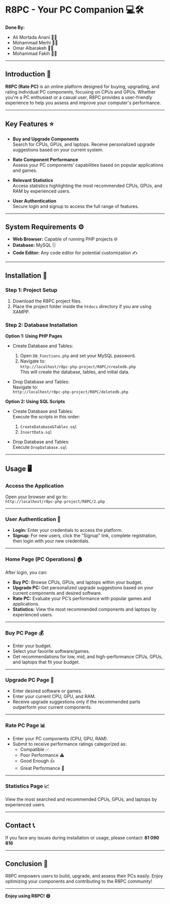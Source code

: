 # R8PC - Your PC Companion 💻🛠️

**Done By:**  
- Ali Mortada Anani 👨‍💻  
- Mohammad Merhi 👨‍💻  
- Omar Albarakeh 👨‍💻  
- Mohammad Fakih 👨‍💻

---

## Introduction 🚀

**R8PC (Rate PC)** is an online platform designed for buying, upgrading, and rating individual PC components, focusing on CPUs and GPUs. Whether you're a PC enthusiast or a casual user, R8PC provides a user-friendly experience to help you assess and improve your computer's performance.

---

## Key Features ⭐

- **Buy and Upgrade Components**  
  Search for CPUs, GPUs, and laptops. Receive personalized upgrade suggestions based on your current system.

- **Rate Component Performance**  
  Assess your PC components’ capabilities based on popular applications and games.

- **Relevant Statistics**  
  Access statistics highlighting the most recommended CPUs, GPUs, and RAM by experienced users.

- **User Authentication**  
  Secure login and signup to access the full range of features.

---

## System Requirements ⚙️

- **Web Browser:** Capable of running PHP projects 🌐  
- **Database:** MySQL 🗄️  
- **Code Editor:** Any code editor for potential customization ✍️

---

## Installation 🧩

### Step 1: Project Setup

1. Download the R8PC project files.  
2. Place the project folder inside the `htdocs` directory if you are using XAMPP.

### Step 2: Database Installation

**Option 1: Using PHP Pages**

- Create Database and Tables:  
  1. Open `DB_Functions.php` and set your MySQL password.  
  2. Navigate to:  
     `http://localhost/r8pc-php-project/R8PC/createdb.php`  
  This will create the database, tables, and initial data.

- Drop Database and Tables:  
  Navigate to:  
  `http://localhost/r8pc-php-project/R8PC/deletedb.php`

**Option 2: Using SQL Scripts**

- Create Database and Tables:  
  Execute the scripts in this order:  
  1. `CreateDatabase&Tables.sql`  
  2. `InsertData.sql`

- Drop Database and Tables:  
  Execute `DropDatabase.sql`

---

## Usage 🖥️

### Access the Application

Open your browser and go to:  
`http://localhost/r8pc-php-project/R8PC/2.php`

---

### User Authentication 🔐

- **Login:** Enter your credentials to access the platform.  
- **Signup:** For new users, click the "Signup" link, complete registration, then login with your new credentials.

---

### Home Page (PC Operations) 🏠

After login, you can:

- **Buy PC:** Browse CPUs, GPUs, and laptops within your budget.  
- **Upgrade PC:** Get personalized upgrade suggestions based on your current components and desired software.  
- **Rate PC:** Evaluate your PC’s performance with popular games and applications.  
- **Statistics:** View the most recommended components and laptops by experienced users.

---

### Buy PC Page 💰

- Enter your budget.  
- Select your favorite software/games.  
- Get recommendations for low, mid, and high-performance CPUs, GPUs, and laptops that fit your budget.

---

### Upgrade PC Page 🔧

- Enter desired software or games.  
- Enter your current CPU, GPU, and RAM.  
- Receive upgrade suggestions only if the recommended parts outperform your current components.

---

### Rate PC Page 📊

- Enter your PC components (CPU, GPU, RAM).  
- Submit to receive performance ratings categorized as:  
  - Compatible ✅  
  - Poor Performance ⚠️  
  - Good Enough 👍  
  - Great Performance 🌟

---

### Statistics Page 📈

View the most searched and recommended CPUs, GPUs, and laptops by experienced users.

---

## Contact 📞

If you face any issues during installation or usage, please contact: **81 090 816**

---

## Conclusion 🎉

R8PC empowers users to build, upgrade, and assess their PCs easily. Enjoy optimizing your components and contributing to the R8PC community!

---

**Enjoy using R8PC! 😄**
